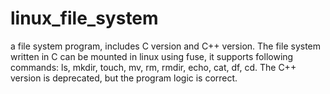 # linux_file_system
a file system program, includes C version and C++ version. The file system written in C can be mounted in linux using fuse, it supports following commands: ls, mkdir, touch, mv, rm, rmdir, echo, cat, df, cd. The C++ version is deprecated, but the program logic is correct.
